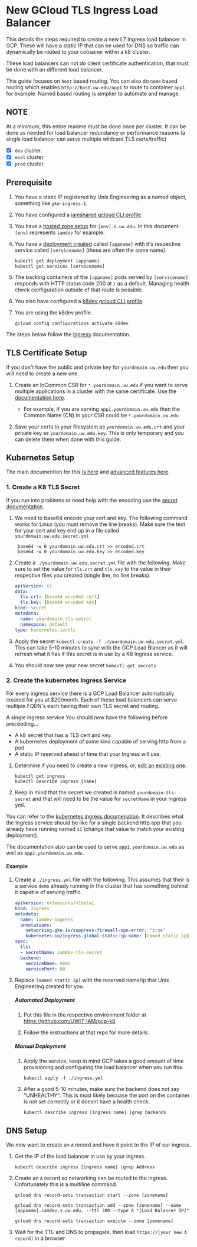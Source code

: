 # New GCloud TLS Ingress Load Balancer

This details the steps required to create a new L7 Ingress load balancer in GCP.  These will have a static IP that can be used for DNS so traffic can dynamically be routed to your cotnainer within a k8 cluster.

These load balancers can not do client certificate authentication, that must be done with an different load balancer.

This guide focuses on `host` based routing.  You can also do `name` based routing which enables `http://host.uw.edu/app1` to route to container `app1` for example.  Named based routing is simplier to automate and manage.

## NOTE

At a minimum, this entire readme must be done once per cluster. It can be done as needed for load balancer redundancy or performance reasons (a single load balancer can serve multiple wildcard TLS certs/traffic)

- [x] `dev` cluster.
- [x] `eval` cluster.
- [x] `prod` cluster.

## Prerequisite

1. You have a static IP registered by Unix Engineering as a named object, something like `gke-ingress-1`.

1. You have configured a [iamshared gcloud CLI profile](projects-shared.md)

1. You have a [hosted zone setup](new-hostedzone.md) for `[env].s.uw.edu`.  In this document `[env]` represents `iamdev` for example.

1. You have a [deployment created](new-deployment) called `[appname]` with it's respective service called `[servicename]` (these are often the same name).

    ```
    kubectl get deployment [appname]
    kubectl get services [servicename]
    ```

1. The backing containers of the `[appname]` pods served by `[servicename]` responds with HTTP status code 200 at `/` as a default. Managing health check configuration outside of that route is possible.

1. You also have configured a [k8dev gcloud CLI profile](new-gcloud-profile.md).

1. You are using the k8dev profile.

    ```
    gcloud config configurations activate k8dev
    ```

The steps below follow the [Ingress](https://kubernetes.io/docs/concepts/services-networking/ingress/#tls) documentation.

## TLS Certificate Setup

If you don't have the public and private key for `yourdomain.uw.edu` then you will need to create a new one.

1. Create an InCommon CSR for `*.yourdomain.uw.edu` if you want to serve multiple applications in a cluster with the same certificate. Use the [documentation here](https://wiki.cac.washington.edu/display/infra/Obtain+a+Certificate+from+the+InCommon+CA).
   - For example, if you are serving `app1.yourdomain.uw.edu` then the Common Name (CN) in your CSR could be `*.yourdomain.uw.edu`

2. Save your certs to your filesystem as `yourdomain.uw.edu.crt` and your private key as `yourdomain.uw.edu.key`. This is only temporary and you can delete them when done with this guide.

## Kubernetes Setup

The main documention for this [is here](https://cloud.google.com/kubernetes-engine/docs/how-to/load-balance-ingress) and [advanced features here](https://cloud.google.com/kubernetes-engine/docs/concepts/ingress).

### 1. Create a K8 TLS Secret

If you run into problems or need help with the encoding use the [secret documentation](https://kubernetes.io/docs/concepts/configuration/secret/).

1. We need to base64 encode your cert and key.  The following command works for Linux (you must remove the line breaks).  Make sure the text for your cert and key end up in a file called `yourdomain.uw.edu.secret.yml`

        base64 -w 0 yourdomain.uw.edu.crt >> encoded.crt
        base64 -w 0 yourdomain.uw.edu.key >> encoded.key

1. Create a `./yourdomain.uw.edu.secret.yml` file with the following.  Make sure to set the value for `tls.crt` and `tls.key` to the value in their respective files you created (single line, no line breaks).

    ```yml
    apiVersion: v1
    data:
      tls.crt: [base64 encoded cert]
      tls.key: [base64 encoded key]
    kind: Secret
    metadata:
      name: yourdomain-tls-secret
      namespace: default
    type: kubernetes.io/tls
    ```
1. Apply the secret `kubectl create -f ./yourdomain.uw.edu.secret.yml`. This can take 5-10 minutes to sync with the GCP Load Blancer as it will refresh what it has if this secret is in use by a K8 Ingress service.

1. You should now see your new secret `kubectl get secrets`

### 2. Create the kubernetes Ingress Service

For every ingress service there is a GCP Load Balancer automatically created for you at $20/month.  Each of these load balancers can serve multiple FQDN's each having their own TLS secret and routing.

A single ingress service You should now have the following before preceeding...

- A k8 secret that has a TLS cert and key.
- A kubernetes deployment of some kind capable of serving http from a pod.
- A static IP reserved ahead of time that your Ingress will use.

1. Determine if you need to create  a new ingress, or, [edit an existing one](edit-ingress.md).

    ```
    kubectl get ingress
    kubectl describe ingress [name]
    ```

1. Keep in mind that the secret we created is named `yourdomain-tls-secret` and that will need to be the value for `secretName` in your Ingress yml.

You can refer to the [kubernetes ingress documenation](https://kubernetes.io/docs/concepts/services-networking/ingress/#tls).  It describes what the Ingress service should be like for a single backend http app that you already have running named `s1` (change that value to match your existing deployment).

The documentation also can be used to serve `app1.yourdomain.uw.edu` as well as `app2.yourdomain.uw.edu`.


#### Example

1. Create a `./ingress.yml` file with the following.  This assumes that their is a service `demo` already running in the cluster that has something behind it capable of serving traffic.

    ```YAML
    apiVersion: extensions/v1beta1
    kind: Ingress
    metadata:
      name: iamdev-ingress
      annotations:
        networking.gke.io/suppress-firewall-xpn-error: "true"
        kubernetes.io/ingress.global-static-ip-name: [named static ip]
    spec:
      tls:
      - secretName: iamdev-tls-secret
      backend:
        serviceName: demo
        servicePort: 80
    ```

1. Replace `[named static ip]` with the reserved name/ip that Unix Engineering created for you.

    ##### Automated Deployment
    
    1. Put this file in the respective environment folder at https://github.com/UWIT-IAM/gcp-k8
    
    1. Follow the instructions at that repo for more details.
    
    ##### Manual Deployment
    
    1. Apply the service, keep in mind GCP takes a good amount of time provisioning and configuring the load balancer when you run this.
    
        ```
        kubectl apply -f ./ingress.yml
        ```
    
    2. After a good 5-10 minutes, make sure the backend does not say "UNHEALTHY".  This is most likely becuase the port on the container is not set correctly or it doesnt have a health check.
    
        ```
        kubectl describe ingress [ingress name] |grep backends
        ```

## DNS Setup

We now want to create an `A` record and have it point to the IP of our ingress.

1. Get the IP of the load balancer in use by your ingress.

    ```
    kubectl describe ingress [ingress name] |grep Address
    ```

1. Create an `A` record so networking can be routed to the ingress.  Unfortunately this is a multiline command.

    ```
    gcloud dns record-sets transaction start --zone [zonename]

    gcloud dns record-sets transaction add --zone [zonename] --name [appname].iamdev.s.uw.edu. --ttl 300 --type A "[Load Balancer IP]"

    gcloud dns record-sets transaction execute --zone [zonename]
    ```

1. Wait for the TTL and DNS to propagate, then load `https://[your new A record]` in a browser